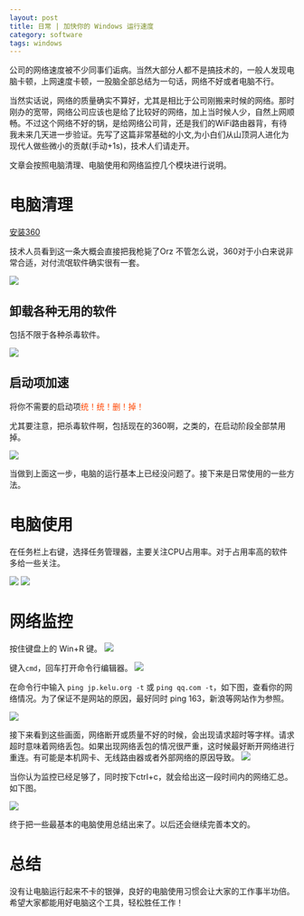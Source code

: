 ```yaml
---
layout: post
title: 日常 | 加快你的 Windows 运行速度
category: software
tags: windows
---
```


公司的网络速度被不少同事们诟病。当然大部分人都不是搞技术的，一般人发现电脑卡顿，上网速度卡顿，一股脑全部总结为一句话，网络不好或者电脑不行。

当然实话说，网络的质量确实不算好，尤其是相比于公司刚搬来时候的网络。那时刚办的宽带，网络公司应该也是给了比较好的网络，加上当时候人少，自然上网顺畅。不过这个网络不好的锅，是给网络公司背，还是我们的WiFi路由器背，有待我未来几天进一步验证。先写了这篇非常基础的小文,为小白们从山顶洞人进化为现代人做些微小的贡献(手动+1s)，技术人们请走开。

文章会按照电脑清理、电脑使用和网络监控几个模块进行说明。




# 电脑清理
 
[安装360](http://360.cn/)

技术人员看到这一条大概会直接把我枪毙了Orz 不管怎么说，360对于小白来说非常合适，对付流氓软件确实很有一套。

![](http://7vigrt.com1.z0.glb.clouddn.com/blog/pic/201701/QQ%E6%88%AA%E5%9B%BE20170112212701.jpg)

## 卸载各种无用的软件

包括不限于各种杀毒软件。

![](http://7vigrt.com1.z0.glb.clouddn.com/blog/pic/201701/QQ%E6%88%AA%E5%9B%BE20170112212455.jpg)

## 启动项加速
将你不需要的启动项<font color=#FF4500>统！统！删！掉！</font>

尤其要注意，把杀毒软件啊，包括现在的360啊，之类的，在启动阶段全部禁用掉。

![](http://7vigrt.com1.z0.glb.clouddn.com/blog/pic/201701/QQ%E6%88%AA%E5%9B%BE20170112212304.jpg)

当做到上面这一步，电脑的运行基本上已经没问题了。接下来是日常使用的一些方法。

# 电脑使用

在任务栏上右键，选择任务管理器，主要关注CPU占用率。对于占用率高的软件多给一些关注。

![](http://7vigrt.com1.z0.glb.clouddn.com/blog/pic/201701/QQ%E6%88%AA%E5%9B%BE20170112214845.jpg)
![](http://7vigrt.com1.z0.glb.clouddn.com/blog/pic/201701/QQ%E6%88%AA%E5%9B%BE20170112215415.jpg)

# 网络监控

按住键盘上的 Win+R 键。
![](http://7vigrt.com1.z0.glb.clouddn.com/blog/pic/201701/d058ccbf6c81800a80e1b36cb23533fa828b474f.jpg)

键入`cmd`，回车打开命令行编辑器。
![](http://7vigrt.com1.z0.glb.clouddn.com/blog/pic/201701/QQ%E6%88%AA%E5%9B%BE20170112220154.jpg)

在命令行中输入 `ping jp.kelu.org -t` 或 `ping qq.com -t`，如下图，查看你的网络情况。为了保证不是网站的原因，最好同时 ping 163，新浪等网站作为参照。

![](http://7vigrt.com1.z0.glb.clouddn.com/blog/pic/201701/QQ%E6%88%AA%E5%9B%BE20170112220353.jpg)

接下来看到这些画面，网络断开或质量不好的时候，会出现请求超时等字样。请求超时意味着网络丢包。如果出现网络丢包的情况很严重，这时候最好断开网络进行重连。有可能是本机网卡、无线路由器或者外部网络的原因导致。
![](http://7vigrt.com1.z0.glb.clouddn.com/blog/pic/201701/QQ%E6%88%AA%E5%9B%BE20170112220433.jpg)

当你认为监控已经足够了，同时按下ctrl+c，就会给出这一段时间内的网络汇总。如下图。

![](http://7vigrt.com1.z0.glb.clouddn.com/blog/pic/201701/QQ%E6%88%AA%E5%9B%BE20170112220538.jpg)


终于把一些最基本的电脑使用总结出来了。以后还会继续完善本文的。

# 总结

没有让电脑运行起来不卡的银弹，良好的电脑使用习惯会让大家的工作事半功倍。希望大家都能用好电脑这个工具，轻松胜任工作！
